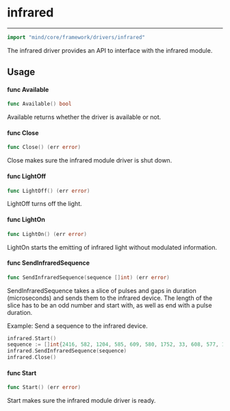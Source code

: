 # infrared

---

```go
import "mind/core/framework/drivers/infrared"
```

The infrared driver provides an API to interface with the infrared module.

## Usage

#### func Available

```go
func Available() bool
```

Available returns whether the driver is available or not.

#### func Close

```go
func Close() (err error)
```

Close makes sure the infrared module driver is shut down.

#### func LightOff

```go
func LightOff() (err error)
```

LightOff turns off the light.

#### func LightOn

```go
func LightOn() (err error)
```

LightOn starts the emitting of infrared light without modulated information.

#### func SendInfraredSequence

```go
func SendInfraredSequence(sequence []int) (err error)
```

SendInfraredSequence takes a slice of pulses and gaps in duration \(microseconds\) and sends them to the infrared device. The length of the slice has to be an odd number and start with, as well as end with a pulse duration.

Example: Send a sequence to the infrared device.

```go
infrared.Start()
sequence := []int{2416, 582, 1204, 585, 609, 580, 1752, 33, 608, 577, 1574}
infrared.SendInfraredSequence(sequence)
infrared.Close()
```

#### func Start

```go
func Start() (err error)
```

Start makes sure the infrared module driver is ready.


